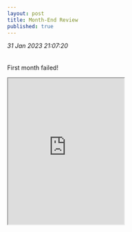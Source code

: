 ```yaml
---
layout: post
title: Month-End Review
published: true
---
```

_31 Jan 2023 21:07:20_
<br>
<br>
<br>
First month failed!
<br>
<iframe src="https://drive.google.com/file/d/1LabXyw_tsAogoPU6YhOa6RBqwEODbPd1/preview" width="270" height="340" allow="autoplay"></iframe>
